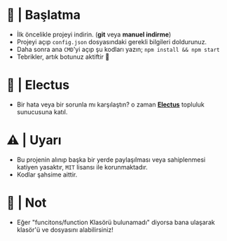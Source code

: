 # :hammer: | Başlatma
- İlk öncelikle projeyi indirin. (**git** veya **manuel indirme**)
- Projeyi açıp `config.json` dosyasındaki gerekli bilgileri doldurunuz.
- Daha sonra ana `CMD`'yi açıp şu kodları yazın; `npm install && npm start`
- Tebrikler, artık botunuz aktiftir :tada:

# :tada: | Electus
- Bir hata veya bir sorunla mı karşılaştın? o zaman [**Electus**](https://discord.gg/BxqAUr3JQf) topluluk sunucusuna katıl.

# ⚠ | Uyarı
- Bu projenin alınıp başka bir yerde paylaşılması veya sahiplenmesi katiyen yasaktır, `MIT` lisansı ile korunmaktadır.
- Kodlar şahsime aittir.

# 📝 | Not
- Eğer "funcitons/function Klasörü bulunamadı" diyorsa bana ulaşarak klasör'ü ve dosyasını alabilirsiniz!
